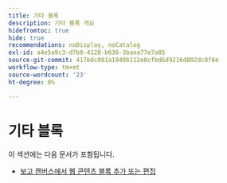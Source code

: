 ```yaml
---
title: 기타 블록
description: 기타 블록 개요
hidefromtoc: true
hide: true
recommendations: noDisplay, noCatalog
exl-id: a4e5a9c3-d7b8-4128-b636-3baea77e7a85
source-git-commit: 417b8c081a1940b112e8cfbd6d9216d802dc8f8e
workflow-type: tm+mt
source-wordcount: '23'
ht-degree: 0%

---
```


# 기타 블록

이 섹션에는 다음 문서가 포함됩니다.

* [보고 캔버스에서 웹 콘텐츠 블록 추가 또는 편집](../../../reports-and-dashboards/reporting-canvas/other-blocks/add-or-edt-web-content-block.md)
